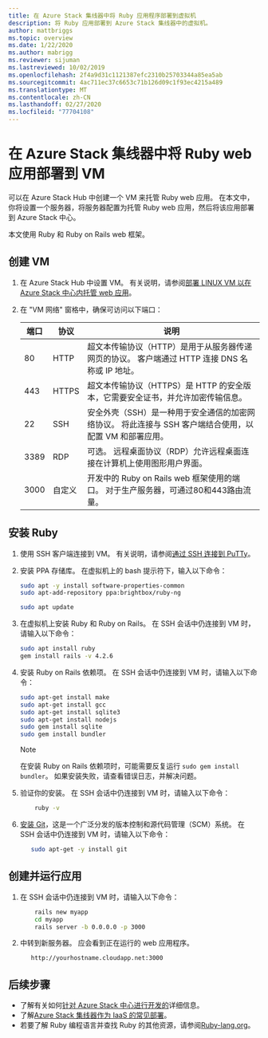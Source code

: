 ```yaml
---
title: 在 Azure Stack 集线器中将 Ruby 应用程序部署到虚拟机
description: 将 Ruby 应用部署到 Azure Stack 集线器中的虚拟机。
author: mattbriggs
ms.topic: overview
ms.date: 1/22/2020
ms.author: mabrigg
ms.reviewer: sijuman
ms.lastreviewed: 10/02/2019
ms.openlocfilehash: 2f4a9d31c1121387efc2310b25703344a85ea5ab
ms.sourcegitcommit: 4ac711ec37c6653c71b126d09c1f93ec4215a489
ms.translationtype: MT
ms.contentlocale: zh-CN
ms.lasthandoff: 02/27/2020
ms.locfileid: "77704108"
---
```

# <a name="deploy-a-ruby-web-app-to-a-vm-in-azure-stack-hub"></a>在 Azure Stack 集线器中将 Ruby web 应用部署到 VM

可以在 Azure Stack Hub 中创建一个 VM 来托管 Ruby web 应用。 在本文中，你将设置一个服务器，将服务器配置为托管 Ruby web 应用，然后将该应用部署到 Azure Stack 中心。

本文使用 Ruby 和 Ruby on Rails web 框架。

## <a name="create-a-vm"></a>创建 VM

1. 在 Azure Stack Hub 中设置 VM。 有关说明，请参阅[部署 LINUX VM 以在 Azure Stack 中心内托管 web 应用](azure-stack-dev-start-howto-deploy-linux.md)。

2. 在 "VM 网络" 窗格中，确保可访问以下端口：

    | 端口 | 协议 | 说明 |
    | --- | --- | --- |
    | 80 | HTTP | 超文本传输协议（HTTP）是用于从服务器传递网页的协议。 客户端通过 HTTP 连接 DNS 名称或 IP 地址。 |
    | 443 | HTTPS | 超文本传输协议（HTTPS）是 HTTP 的安全版本，它需要安全证书，并允许加密传输信息。 |
    | 22 | SSH | 安全外壳（SSH）是一种用于安全通信的加密网络协议。 将此连接与 SSH 客户端结合使用，以配置 VM 和部署应用。 |
    | 3389 | RDP | 可选。 远程桌面协议（RDP）允许远程桌面连接在计算机上使用图形用户界面。   |
    | 3000 | 自定义 | 开发中的 Ruby on Rails web 框架使用的端口。 对于生产服务器，可通过80和443路由流量。 |

## <a name="install-ruby"></a>安装 Ruby

1. 使用 SSH 客户端连接到 VM。 有关说明，请参阅[通过 SSH 连接到 PuTTy](azure-stack-dev-start-howto-ssh-public-key.md#connect-with-ssh-by-using-putty)。

1. 安装 PPA 存储库。 在虚拟机上的 bash 提示符下，输入以下命令：

    ```bash  
    sudo apt -y install software-properties-common
    sudo apt-add-repository ppa:brightbox/ruby-ng

    sudo apt update
    ```

2. 在虚拟机上安装 Ruby 和 Ruby on Rails。 在 SSH 会话中仍连接到 VM 时，请输入以下命令：

    ```bash  
    sudo apt install ruby
    gem install rails -v 4.2.6
    ```

3. 安装 Ruby on Rails 依赖项。 在 SSH 会话中仍连接到 VM 时，请输入以下命令：

    ```bash  
    sudo apt-get install make
    sudo apt-get install gcc
    sudo apt-get install sqlite3
    sudo apt-get install nodejs
    sudo gem install sqlite
    sudo gem install bundler
    ```

    > [!Note]  
    > 在安装 Ruby on Rails 依赖项时，可能需要反复运行 `sudo gem install bundler`。 如果安装失败，请查看错误日志，并解决问题。

4. 验证你的安装。 在 SSH 会话中仍连接到 VM 时，请输入以下命令：

    ```bash  
        ruby -v
    ```

3. [安装 Git](https://git-scm.com)，这是一个广泛分发的版本控制和源代码管理（SCM）系统。 在 SSH 会话中仍连接到 VM 时，请输入以下命令：

    ```bash  
       sudo apt-get -y install git
    ```

## <a name="create-and-run-an-app"></a>创建并运行应用

1. 在 SSH 会话中仍连接到 VM 时，请输入以下命令：

    ```bash
        rails new myapp
        cd myapp
        rails server -b 0.0.0.0 -p 3000
    ```

2. 中转到新服务器。 应会看到正在运行的 web 应用程序。

    ```HTTP  
       http://yourhostname.cloudapp.net:3000
    ```

## <a name="next-steps"></a>后续步骤

- 了解有关如何[针对 Azure Stack 中心进行开发的](azure-stack-dev-start.md)详细信息。
- 了解[Azure Stack 集线器作为 IaaS 的常见部署](azure-stack-dev-start-deploy-app.md)。
- 若要了解 Ruby 编程语言并查找 Ruby 的其他资源，请参阅[Ruby-lang.org](https://www.ruby-lang.org)。
